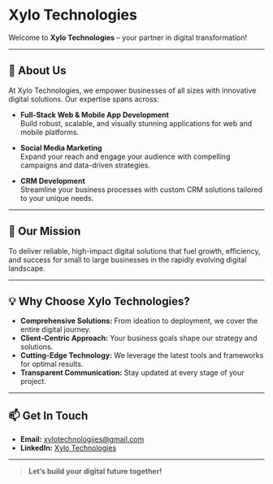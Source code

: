 # Xylo Technologies

Welcome to **Xylo Technologies** – your partner in digital transformation!

---

## 🚀 About Us

At Xylo Technologies, we empower businesses of all sizes with innovative digital solutions. Our expertise spans across:

- **Full-Stack Web & Mobile App Development**  
  Build robust, scalable, and visually stunning applications for web and mobile platforms.
  
- **Social Media Marketing**  
  Expand your reach and engage your audience with compelling campaigns and data-driven strategies.

- **CRM Development**  
  Streamline your business processes with custom CRM solutions tailored to your unique needs.

---

## 🎯 Our Mission

To deliver reliable, high-impact digital solutions that fuel growth, efficiency, and success for small to large businesses in the rapidly evolving digital landscape.

---

## 💡 Why Choose Xylo Technologies?

- **Comprehensive Solutions:** From ideation to deployment, we cover the entire digital journey.
- **Client-Centric Approach:** Your business goals shape our strategy and solutions.
- **Cutting-Edge Technology:** We leverage the latest tools and frameworks for optimal results.
- **Transparent Communication:** Stay updated at every stage of your project.

---

## 📫 Get In Touch

- **Email:** [xylotechnologiies@gmail.com](mailto:xylotechnologiies@gmail.com)
- **LinkedIn:** [Xylo Technologies](https://www.linkedin.com/company/xylo-technology/)

---

> **Let’s build your digital future together!**
